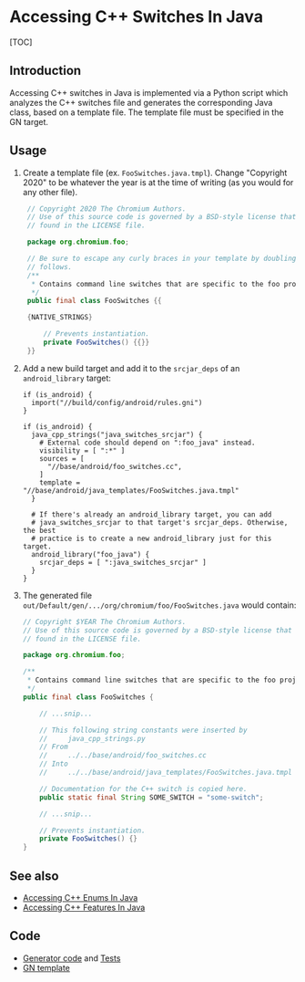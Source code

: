 # Accessing C++ Switches In Java

[TOC]

## Introduction

Accessing C++ switches in Java is implemented via a Python script which analyzes
the C++ switches file and generates the corresponding Java class, based on a
template file. The template file must be specified in the GN target.

## Usage

1. Create a template file (ex. `FooSwitches.java.tmpl`). Change "Copyright
   2020" to be whatever the year is at the time of writing (as you would for any
   other file).
   ```java
    // Copyright 2020 The Chromium Authors.
    // Use of this source code is governed by a BSD-style license that can be
    // found in the LICENSE file.

    package org.chromium.foo;

    // Be sure to escape any curly braces in your template by doubling as
    // follows.
    /**
     * Contains command line switches that are specific to the foo project.
     */
    public final class FooSwitches {{

    {NATIVE_STRINGS}

        // Prevents instantiation.
        private FooSwitches() {{}}
    }}
   ```

2. Add a new build target and add it to the `srcjar_deps` of an
   `android_library` target:

    ```gn
    if (is_android) {
      import("//build/config/android/rules.gni")
    }

    if (is_android) {
      java_cpp_strings("java_switches_srcjar") {
        # External code should depend on ":foo_java" instead.
        visibility = [ ":*" ]
        sources = [
          "//base/android/foo_switches.cc",
        ]
        template = "//base/android/java_templates/FooSwitches.java.tmpl"
      }

      # If there's already an android_library target, you can add
      # java_switches_srcjar to that target's srcjar_deps. Otherwise, the best
      # practice is to create a new android_library just for this target.
      android_library("foo_java") {
        srcjar_deps = [ ":java_switches_srcjar" ]
      }
    }
    ```

3. The generated file `out/Default/gen/.../org/chromium/foo/FooSwitches.java`
   would contain:

    ```java
    // Copyright $YEAR The Chromium Authors.
    // Use of this source code is governed by a BSD-style license that can be
    // found in the LICENSE file.

    package org.chromium.foo;

    /**
     * Contains command line switches that are specific to the foo project.
     */
    public final class FooSwitches {

        // ...snip...

        // This following string constants were inserted by
        //     java_cpp_strings.py
        // From
        //     ../../base/android/foo_switches.cc
        // Into
        //     ../../base/android/java_templates/FooSwitches.java.tmpl

        // Documentation for the C++ switch is copied here.
        public static final String SOME_SWITCH = "some-switch";

        // ...snip...

        // Prevents instantiation.
        private FooSwitches() {}
    }
    ```

## See also
* [Accessing C++ Enums In Java](android_accessing_cpp_enums_in_java.md)
* [Accessing C++ Features In Java](android_accessing_cpp_features_in_java.md)

## Code
* [Generator
code](https://cs.chromium.org/chromium/src/build/android/gyp/java_cpp_strings.py?dr=C&sq=package:chromium)
and
[Tests](https://cs.chromium.org/chromium/src/build/android/gyp/java_cpp_strings_tests.py?dr=C&sq=package:chromium)
* [GN
template](https://cs.chromium.org/chromium/src/build/config/android/rules.gni?sq=package:chromium&dr=C)
